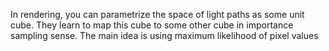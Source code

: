 In rendering, you can parametrize the space of light paths as some unit cube. They learn to map this cube to some other cube in importance sampling sense. The main idea is using maximum likelihood of pixel values
